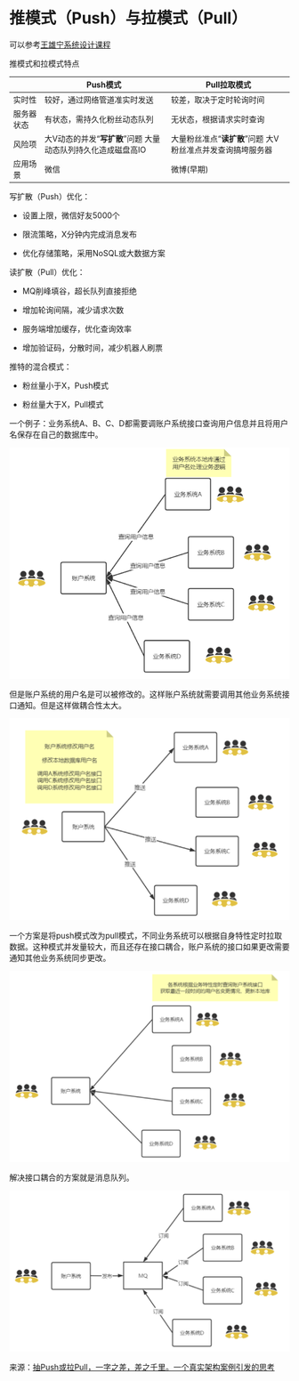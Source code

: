 # 推模式（Push）与拉模式（Pull）

可以参考[王雄宁系统设计课程](http://polygonx.top/wxning-blog/interview/system-design/notes/07/03.html)

推模式和拉模式特点



|            | **Push**模式                                                 | **Pull**拉取模式                                           |
| ---------- | ------------------------------------------------------------ | ---------------------------------------------------------- |
| 实时性     | 较好，通过网络管道准实时发送                                 | 较差，取决于定时轮询时间                                   |
| 服务器状态 | 有状态，需持久化粉丝动态队列                                 | 无状态，根据请求实时查询                                   |
| 风险项     | 大V动态的并发“**写扩散**”问题 大量动态队列持久化造成磁盘高IO | 大量粉丝准点“**读扩散**”问题 大V粉丝准点并发查询搞垮服务器 |
| 应用场景   | 微信                                                         | 微博(早期)                                                 |

写扩散（Push）优化：

- 设置上限，微信好友5000个

- 限流策略，X分钟内完成消息发布

- 优化存储策略，采用NoSQL或大数据方案

读扩散（Pull）优化：

- MQ削峰填谷，超长队列直接拒绝

- 增加轮询间隔，减少请求次数

- 服务端增加缓存，优化查询效率

- 增加验证码，分散时间，减少机器人刷票

推特的混合模式：

- 粉丝量小于X，Push模式
  
- 粉丝量大于X，Pull模式

一个例子：业务系统A、B、C、D都需要调账户系统接口查询用户信息并且将用户名保存在自己的数据库中。

![img](./assets/image-20220424124455440.png)

但是账户系统的用户名是可以被修改的。这样账户系统就需要调用其他业务系统接口通知。但是这样做耦合性太大。

![img](./assets/image-20220424124805790.png)

一个方案是将push模式改为pull模式，不同业务系统可以根据自身特性定时拉取数据。这种模式并发量较大，而且还存在接口耦合，账户系统的接口如果更改需要通知其他业务系统同步更改。

![img](./assets/image-20220424125021988.png)

解决接口耦合的方案就是消息队列。

![img](./assets/image-20220424125045800.png)

来源：[抽Push或拉Pull，一字之差，差之千里。一个真实架构案例引发的思考](https://www.bilibili.com/video/BV1zh411n7Dw/?spm_id_from=333.788)
